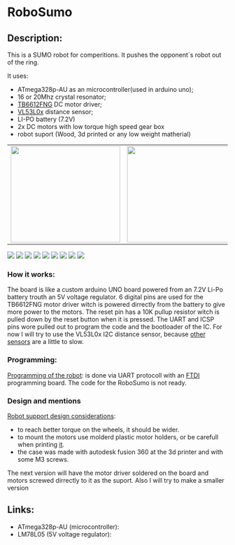 # RoboSumo

## Description:

This is a SUMO robot for comperitions. It pushes the opponent\`s robot out of the ring.
    
It uses:
- ATmega328p-AU as an microcontroller(used in arduino uno);
- 16 or 20Mhz crystal resonator;
- [TB6612FNG](https://github.com/Tonikiller10000/MotorDriver_1) DC motor driver;
- [VL53L0x](https://github.com/Tonikiller10000/VL53L0x_DistanceSensor) distance sensor;
- LI-PO battery (7.2V)
- 2x DC motors with low torque high speed gear box
- robot suport (Wood, 3d printed or any low weight matherial)

<table>
  <tr>
    <td><img src="https://github.com/Tonikiller10000/LineFollower/blob/main/LineFollower_Pictures/z3.png"  height = 220 width= 250 ></td>
    <td><img src="https://github.com/Tonikiller10000/LineFollower/blob/main/LineFollower_Pictures/z1.png"  height = 220 width= 250 ></td>
    <td><img src="https://github.com/Tonikiller10000/LineFollower/blob/main/LineFollower_Pictures/z2.png"  height = 220 width= 250 ></td>
  </tr>
</table>

<img src="https://github.com/Tonikiller10000/RoboSumo/blob/main/PozeRoboSumo/p1.png" >
<img src="https://github.com/Tonikiller10000/RoboSumo/blob/main/PozeRoboSumo/p2.png" >
<img src="https://github.com/Tonikiller10000/RoboSumo/blob/main/PozeRoboSumo/p3.png" >
<img src="https://github.com/Tonikiller10000/RoboSumo/blob/main/PozeRoboSumo/p5.png" >
<img src="https://github.com/Tonikiller10000/RoboSumo/blob/main/PozeRoboSumo/r1.jpg" >
<img src="https://github.com/Tonikiller10000/RoboSumo/blob/main/PozeRoboSumo/r2.jpg" >
<img src="https://github.com/Tonikiller10000/RoboSumo/blob/main/PozeRoboSumo/r3.jpg" >
<img src="https://github.com/Tonikiller10000/RoboSumo/blob/main/PozeRoboSumo/r4.jpg" >
<img src="https://github.com/Tonikiller10000/RoboSumo/blob/main/PozeRoboSumo/r5.jpg" >








### How it works:
The board is like a custom arduino UNO board powered from an 7.2V Li-Po battery trouth an 5V voltage regulator. 6 digital pins are used for the TB6612FNG motor driver witch is powered dirrectly from the battery to give more power to the motors. The reset pin has a 10K pullup resistor witch is pulled down by the reset button when it is pressed. The UART and ICSP pins wore pulled out to program the code and the bootloader of the IC.
For now I will try to use the VL53L0x I2C distance sensor, because [other sensors](https://github.com/Tonikiller10000/RoboSumo/blob/main/PozeRoboSumo/s1.png) are a little to slow.


### Programming:
[Programming of the robot](https://github.com/Tonikiller10000/LineFollower/blob/main/LineFollower_Pictures/w6.jpg): is done via UART protocoll with an [FTDI](https://github.com/Tonikiller10000/CH340G-FTDI-PROGRAMER) programming board. The code for the RoboSumo is not ready. 
 
### Design and mentions
[Robot support design considerations](https://github.com/Tonikiller10000/LineFollower/blob/main/LineFollower_Pictures/w3.png):
- to reach better torque on the wheels, it should be wider. 
- to mount the motors use molderd plastic motor holders, or be carefull when printing [it](https://github.com/Tonikiller10000/LineFollower/blob/main/LineFollower_Pictures/w1.jpg). 
- the case was made with autodesk fusion 360 at the 3d printer and with some M3 screws.

The next version will have the motor driver soldered on the board and motors screwed dirrectly to it as the suport. Also I will try to make a smaller version


## Links: 
- ATmega328p-AU (microcontroller): 
- LM78L05 (5V voltage regulator):




